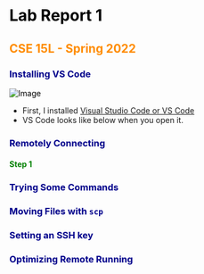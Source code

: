 <style>
H1{color:Black !important;}
H2{color:DarkOrange !important;}
H3{color:DarkBlue !important;}
H4{color:Green !important;}
p{color:Black !important;}
</style>


# Lab Report 1
## CSE 15L - Spring 2022

### Installing VS Code

![Image](<img width="1439" alt="VS Code start" src="https://user-images.githubusercontent.com/66764591/162654164-6850a7cb-000a-4e79-a378-8dfb92fd0f64.png">
)

* First, I installed [Visual Studio Code or VS Code](https://code.visualstudio.com/)
* VS Code looks like below when you open it.

### Remotely Connecting

#### Step 1

### Trying Some Commands

### Moving Files with `scp`

### Setting an SSH key

### Optimizing Remote Running
